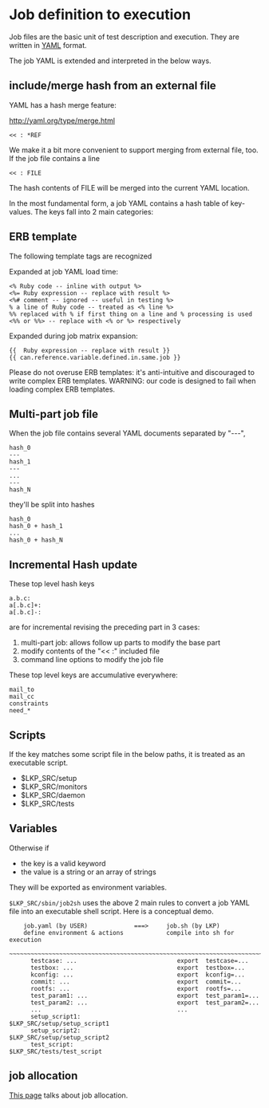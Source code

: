 # Job definition to execution


Job files are the basic unit of test description and execution.
They are written in [YAML](http://yaml.org/YAML_for_ruby.html) format.

The job YAML is extended and interpreted in the below ways.

## include/merge hash from an external file

YAML has a hash merge feature:

  http://yaml.org/type/merge.html

	<< : *REF

We make it a bit more convenient to support merging from external file, too.
If the job file contains a line

	<< : FILE

The hash contents of FILE will be merged into the current YAML location.

In the most fundamental form, a job YAML contains a hash table of key-values.
The keys fall into 2 main categories:

## ERB template

The following template tags are recognized

Expanded at job YAML load time:

	<% Ruby code -- inline with output %>
	<%= Ruby expression -- replace with result %>
	<%# comment -- ignored -- useful in testing %>
	% a line of Ruby code -- treated as <% line %>
	%% replaced with % if first thing on a line and % processing is used
	<%% or %%> -- replace with <% or %> respectively

Expanded during job matrix expansion:

	{{  Ruby expression -- replace with result }}
	{{ can.reference.variable.defined.in.same.job }}

Please do not overuse ERB templates: it's anti-intuitive and discouraged
to write complex ERB templates. WARNING: our code is designed to fail when
loading complex ERB templates.

## Multi-part job file

When the job file contains several YAML documents separated by "---",

	hash_0
	---
	hash_1
	---
	...
	---
	hash_N

they'll be split into hashes

	hash_0
	hash_0 + hash_1
	...
	hash_0 + hash_N

## Incremental Hash update

These top level hash keys

	a.b.c:
	a[.b.c]+:
	a[.b.c]-:

are for incremental revising the preceding part in 3 cases:

1) multi-part job: allows follow up parts to modify the base part
2) modify contents of the "<< :" included file
3) command line options to modify the job file

These top level keys are accumulative everywhere:

	mail_to
	mail_cc
	constraints
	need_*

## Scripts

If the key matches some script file in the below paths, it is treated as an
executable script.

  - $LKP_SRC/setup
  - $LKP_SRC/monitors
  - $LKP_SRC/daemon
  - $LKP_SRC/tests


## Variables

Otherwise if

  - the key is a valid keyword
  - the value is a string or an array of strings

They will be exported as environment variables.

`$LKP_SRC/sbin/job2sh` uses the above 2 main rules to convert a job YAML file
into an executable shell script. Here is a conceptual demo.

```
	job.yaml (by USER)             ===>     job.sh (by LKP)
	define environment & actions            compile into sh for execution
	~~~~~~~~~~~~~~~~~~~~~~~~~~~~~~~~~~~~~~~~~~~~~~~~~~~~~~~~~~~~~~~~~~~~~~~
	  testcase: ...                            export  testcase=...
	  testbox: ...                             export  testbox=...
	  kconfig: ...                             export  kconfig=...
	  commit: ...                              export  commit=...
	  rootfs: ...                              export  rootfs=...
	  test_param1: ...                         export  test_param1=...
	  test_param2: ...                         export  test_param2=...
	  ...                                      ...
	  setup_script1:                           $LKP_SRC/setup/setup_script1
	  setup_script2:                           $LKP_SRC/setup/setup_script2
	  test_script:                             $LKP_SRC/tests/test_script
```
## job allocation
[This page](README-job-allocation.html) talks about job allocation.
